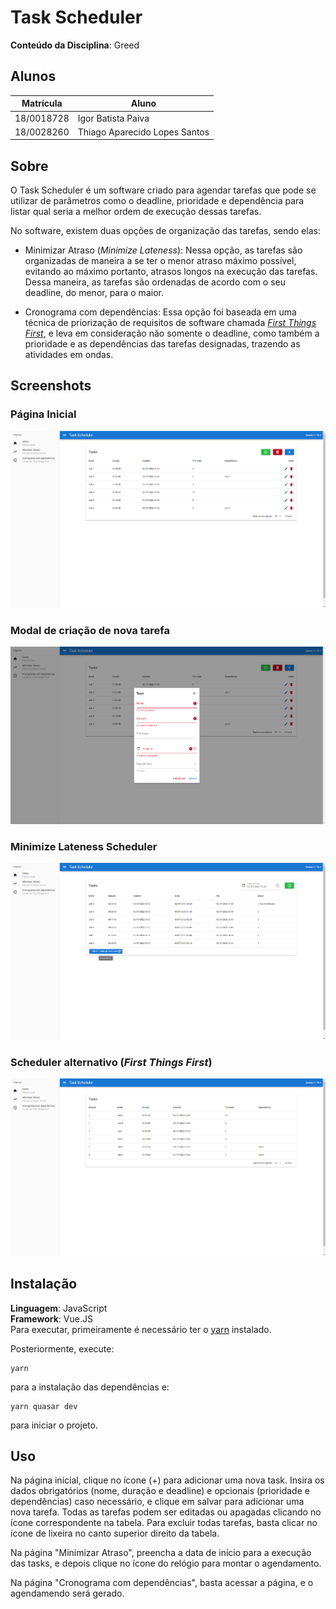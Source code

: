 # Task Scheduler

**Conteúdo da Disciplina**: Greed<br>

## Alunos
| Matrícula | Aluno |
| -- | -- |
| 18/0018728  |  Igor Batista Paiva |
| 18/0028260  |  Thiago Aparecido Lopes Santos |

## Sobre
O Task Scheduler é um software criado para agendar tarefas que pode se utilizar de parâmetros como o deadline, prioridade e dependência para listar qual seria a melhor ordem de execução dessas tarefas.

No software, existem duas opções de organização das tarefas, sendo elas:
 - Minimizar Atraso (*Minimize Lateness*):
 Nessa opção, as tarefas são organizadas de maneira a se ter o menor atraso máximo possível, evitando ao máximo portanto, atrasos longos na execução das tarefas. Dessa maneira, as tarefas são ordenadas de acordo com o seu deadline, do menor, para o maior.

 - Cronograma com dependências:
 Essa opção foi baseada em uma técnica de priorização de requisitos de software chamada [*First Things First*](https://www.processimpact.com/articles/prioritizing.pdf), e leva em consideração não somente o deadline, como também a prioridade e as dependências das tarefas designadas, trazendo as atividades em ondas.

## Screenshots
### Página Inicial
![home](./src/assets/screenshots/home.png)

### Modal de criação de nova tarefa
![bfs_example](./src/assets/screenshots/new_task_modal.png)

### Minimize Lateness Scheduler
![all_edges_example](./src/assets/screenshots/minimize_lateness_scheduling.png)

### Scheduler alternativo (*First Things First*)
![all_edges_example](./src/assets/screenshots/alternate_scheduling.png)

## Instalação
**Linguagem**: JavaScript<br>
**Framework**: Vue.JS<br>
Para executar, primeiramente é necessário ter o [yarn](https://classic.yarnpkg.com/lang/en/docs/install) instalado.

Posteriormente, execute:

```
yarn
```

para a instalação das dependências e:

```
yarn quasar dev
```

para iniciar o projeto.

## Uso
Na página inicial, clique no ícone (+) para adicionar uma nova task. Insira os dados obrigatórios (nome, duração e deadline) e opcionais (prioridade e dependências) caso necessário, e clique em salvar para adicionar uma nova tarefa. Todas as tarefas podem ser editadas ou apagadas clicando no ícone correspondente na tabela. Para excluir todas tarefas, basta clicar no ícone de lixeira no canto superior direito da tabela.

Na página "Minimizar Atraso", preencha a data de início para a execução das tasks, e depois clique no ícone do relógio para montar o agendamento.

Na página "Cronograma com dependências", basta acessar a página, e o agendamendo será gerado.
